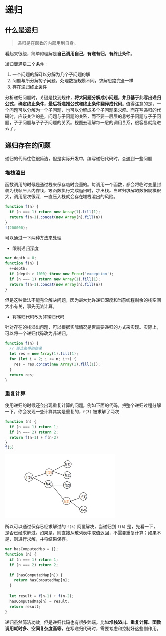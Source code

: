 # 递归

## 什么是递归

> 递归是在函数的内部用到自身。

看起来很绕，简单的理解是**自己调用自己，有递有归，有终止条件**。

递归要满足三个条件：

1. 一个问题的解可以分解为几个子问题的解
2. 问题与所分解的子问题，处理数据规模不同，求解思路完全一样
3. 存在递归终止条件

分析递归问题时，关键是找到规律，**将大问题分解成小问题，并且基于此写出递归公式，确定终止条件，最后将递推公式和终止条件翻译成代码**。值得注意的是，一个问题可以分解为一个子问题，也可以分解成多个子问题来求解。而在写递归的代码时，应该关注的是，问题与子问题的关系，而不要一层层的思考子问题与子子问题，子子问题与子子子问题的关系。视图去理解每一层的调用关系，很容易就绕进去了。

## 递归存在的问题

递归的代码往往很简洁，但是实际开发中，编写递归代码时，会遇到一些问题

### 堆栈溢出

函数调用的时候是通过栈来保存临时变量的。每调用一个函数，都会将临时变量封装为栈帧压入内存栈，等函数执行完成返回时，才出栈。当递归求解的数据规模很大，调用层次很深，一直压入栈就会存在堆栈溢出的风险。

```js
function f(n) {
  if (n === 1) return new Array(1).fill(1);
  return f(n-1).concat(new Array(n).fill(n))
}
f(200000);
```

可以通过一下两种方法来处理

- 限制递归深度

```js
var depth = 0;
function f(n) {
  ++depth;
  if (depth > 1000) throw new Error('exception');
  if (n === 1) return new Array(1).fill(1);
  return f(n-1).concat(new Array(n).fill(n))
}
```

但是这种做法不能完全解决问题，因为最大允许递归深度和当前线程剩余的栈空间大小有关，事先无法计算。

- 将递归代码改为非递归代码

针对存在的栈溢出问题，可以根据实际情况是否需要递归的方式来实现。实际上，可以将一个递归代码改为非递归。

```js
function f(n) {
  // 终止条件的结果
  let res = new Array(1).fill(1);
  for (let i = 2; i <= n; i++) {
    res = res.concat(new Array(1).fill(1));
  }
  return res;
}
```

### 重复计算

使用递归的时候还会出现重复计算的问题。例如下面的代码，把整个递归过程分解一下，你会发现一些计算其实是重复的，`f(3)` 被求解了两次 

```js
function (n) {
  if (n === 1) return 1;
  if (n === 2) return 2;
  return f(n-1) + f(n-2)
}
f(5)
```

![replicationComputation](../../.vuepress/public/images/algorithm-recursive-replicationComputation.png)

所以可以通过保存已经求解过的 `f(k)` 阿里解决，当递归到 `f(k)` 是，先看一下，是否已经求解过。如果是，则直接从散列表中取值返回，不需要重复计算；如果不是，则进行求解，并将结果保存。

```js
var hasComputedMap = {};
function (n) {
  if (n === 1) return 1;
  if (n === 2) return 2;

  if (hasComputedMap[n]) {
    return hasComputedMap[n];
  }

  let result = f(n-1) + f(n-2);
  hasComputedMap[n] = result;
  return result;
}
```

递归虽然简洁功效，但是递归代码也有很多弊端。比如**堆栈溢出、重复计算、函数调用耗时多、空间复杂度高等**，在写递归代码时，需要考虑和控制好这些副作用。